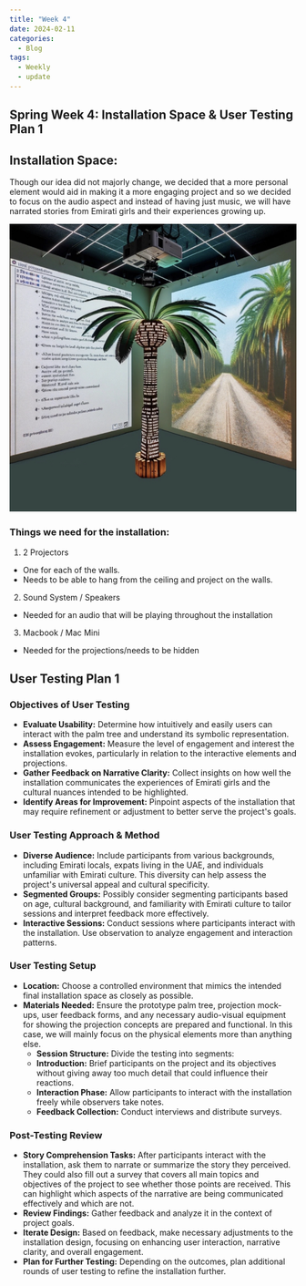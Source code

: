 ```yaml
---
title: "Week 4"
date: 2024-02-11
categories:
  - Blog
tags:
  - Weekly
  - update
---
```


## Spring Week 4: Installation Space & User Testing Plan 1

## Installation Space: 

Though our idea did not majorly change, we decided that a more personal element would aid in making it a more engaging project and so we decided to focus on the audio aspect and instead of having just music, we will have narrated stories from Emirati girls and their experiences growing up.


![](/assets/images/aiinstallation.jpg)

### Things we need for the installation:
1. 2 Projectors

* One for each of the walls. 
* Needs to be able to hang from the ceiling and project on the walls.

2. Sound System / Speakers

* Needed for an audio that will be playing throughout the installation


3. Macbook / Mac Mini

* Needed for the projections/needs to be hidden


## User Testing Plan 1

### Objectives of User Testing

- **Evaluate Usability:** Determine how intuitively and easily users can interact with the palm tree and understand its symbolic representation.
- **Assess Engagement:** Measure the level of engagement and interest the installation evokes, particularly in relation to the interactive elements and projections.
- **Gather Feedback on Narrative Clarity:** Collect insights on how well the installation communicates the experiences of Emirati girls and the cultural nuances intended to be highlighted.
- **Identify Areas for Improvement:** Pinpoint aspects of the installation that may require refinement or adjustment to better serve the project's goals.

### User Testing Approach & Method 

- **Diverse Audience:** Include participants from various backgrounds, including Emirati locals, expats living in the UAE, and individuals unfamiliar with Emirati culture. This diversity can help assess the project's universal appeal and cultural specificity.
- **Segmented Groups:** Possibly consider segmenting participants based on age, cultural background, and familiarity with Emirati culture to tailor sessions and interpret feedback more effectively.
- **Interactive Sessions:** Conduct sessions where participants interact with the installation. Use observation to analyze engagement and interaction patterns.

### User Testing Setup

- **Location:** Choose a controlled environment that mimics the intended final installation space as closely as possible.
- **Materials Needed:** Ensure the prototype palm tree, projection mock-ups, user feedback forms, and any necessary audio-visual equipment for showing the projection concepts are prepared and functional. In this case, we will mainly focus on the physical elements more than anything else.
    - **Session Structure:** Divide the testing into segments:
    - **Introduction:** Brief participants on the project and its objectives without giving away too much detail that could influence their reactions.
    - **Interaction Phase:** Allow participants to interact with the installation freely while observers take notes.
    - **Feedback Collection:** Conduct interviews and distribute surveys.

### Post-Testing Review

- **Story Comprehension Tasks:** After participants interact with the installation, ask them to narrate or summarize the story they perceived. They could also fill out a survey that covers all main topics and objectives of the project to see whether those points are received. This can highlight which aspects of the narrative are being communicated effectively and which are not.
- **Review Findings:** Gather feedback and analyze it in the context of project goals.
- **Iterate Design:** Based on feedback, make necessary adjustments to the installation design, focusing on enhancing user interaction, narrative clarity, and overall engagement.
- **Plan for Further Testing:** Depending on the outcomes, plan additional rounds of user testing to refine the installation further.
